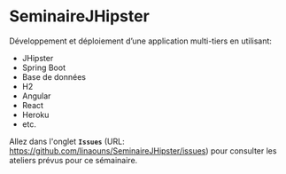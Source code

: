 # SeminaireJHipster
Développement et déploiement d’une application multi-tiers en utilisant: 
- JHipster
- Spring Boot
- Base de données
- H2
- Angular
- React
- Heroku
- etc.

Allez dans l'onglet **`Issues`** (URL: https://github.com/linaouns/SeminaireJHipster/issues) pour consulter les ateliers prévus pour ce sémainaire.
